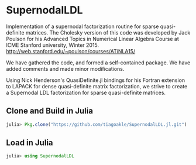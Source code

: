 # SupernodalLDL

Implementation of a supernodal factorization routine for sparse quasi-definite matrices. 
The Cholesky version of this code was developed by Jack Poulson for his 
Advanced Topics in Numerical Linear Algebra Course at ICME Stanford university, Winter 2015.
http://web.stanford.edu/~poulson/courses/ATiNLA15/

We have gathered the code, and formed a self-contained package. We have added comments and 
made minor modifications. 

Using Nick Henderson's QuasiDefinite.jl bindings for his Fortran extension to LAPACK for dense
quasi-definite matrix factorization, we strive to create a Supernodal LDL factorization for 
sparse quasi-definite matrices.

## Clone and Build in Julia

```julia
julia> Pkg.clone("https://github.com/tiagoakle/SupernodalLDL.jl.git")
```

## Load in Julia

```julia
julia> using SupernodalLDL
```
